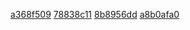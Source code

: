[a368f509](../pieces/identifiant/a368f509)
[78838c11](../pieces/identifiant/78838c11)
[8b8956dd](../pieces/identifiant/8b8956dd)
[a8b0afa0](../pieces/identifiant/a8b0afa0)

